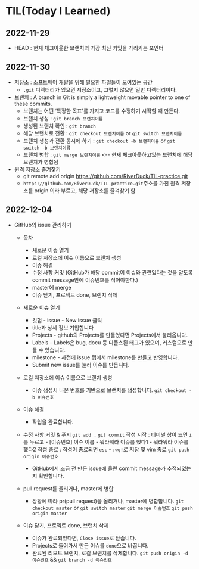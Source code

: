 # TIL(Today I Learned)
 
## 2022-11-29
- HEAD : 현재 체크아웃한 브랜치의 가장 최신 커밋을 가리키는 포인터

## 2022-11-30
- 저장소 : 소프트웨어 개발을 위해 필요한 파일들이 모여있는 공간
  - `.git` 디렉터리가 있으면 저장소이고, 그렇지 않으면 일반 디렉터리이다.
- 브랜치 : A branch in Git is simply a lightweight movable pointer to one of these commits.
  - 브랜치는 어떤 ‘특정한 목표’를 가지고 코드를 수정하기 시작할 때 만든다.
  - 브랜치 생성 : `git branch 브랜치이름`
  - 생성된 브랜치 확인 : `git branch`
  - 해당 브랜치로 전환 : `git checkout 브랜치이름` or `git switch 브랜치이름`
  - 브랜치 생성과 전환 동시에 하기 : `git checkout -b 브랜치이름` or `git switch -b 브랜치이름`
  - 브랜치 병합 : `git merge 브랜치이름` <-- 현재 체크아웃하고있는 브랜치에 해당 브랜치가 병합됨
- 원격 저장소 즐겨찾기
  - git remote add origin https://github.com/RiverDuck/TIL-practice.git
  - `https://github.com/RiverDuck/TIL-practice.git`주소를 가진 원격 저장소를 origin 이라 부르고, 해당 저장소를 즐겨찾기 함

## 2022-12-04
- GitHub의 issue 관리하기

  - 목차
    - 새로운 이슈 열기
    - 로컬 저장소에 이슈 이름으로 브랜치 생성
    - 이슈 해결
    - 수정 사항 커밋 (GitHub가 해당 commit이 이슈와 관련있다는 것을 알도록 commit message안에 이슈번호를 적어야한다.)
    - master에 merge
    - 이슈 닫기, 프로젝트 done, 브랜치 삭제
  
  - 새로운 이슈 열기
    - 깃헙 - issue - New issue 클릭
    - title과 상세 정보 기입합니다
    - Projects - github의 Projects를 만들었다면 Projects에서 불러옵니다.
    - Labels - Labels은 bug, docu 등 디폴스된 태그가 있으며, 커스텀으로 만들 수 있습니다.
    - milestone - 사전에 issue 탭에서 milestone를 만들고 반영합니다.
    - Submit new issue를 눌러 이슈를 만듭니다.
  
  - 로컬 저장소에 이슈 이름으로 브랜치 생성
    - 이슈 생성시 나온 번호를 기반으로 브랜치를 생성합니다.
    `git checkout -b 이슈번호`
  
  - 이슈 해결
    - 작업을 완료합니다.
  
  - 수정 사항 커밋 & 푸시
    `git add .`
    `git commit`
    작성 시작 : 터미널 창이 뜨면 `i`를 누르고 - [이슈번호] 이슈 이름 - 뭐라뭐라 이슈를 했다1 - 뭐라뭐라 이슈를 했다2
    작성 종료 : 작성이 종료되면 `esc` - `:wq!`로 저장 및 vim 종료
    `git push origin 이슈번호`
  
    - GitHub에서 조금 전 만든 issue에 올린 commit message가 추적되었는지 확인합니다.
  
  - pull request를 올리거나, master에 병합
    - 상황에 따라 pr(pull request)을 올리거나, master에 병합합니다.
    `git checkout master` or `git switch master`
    `git merge 이슈번호`
    `git push origin master`

  - 이슈 닫기, 프로젝트 done, 브랜치 삭제
    - 이슈가 완료되었다면, `Close issue`로 닫습니다.
    - Projects로 들어가서 만든 이슈를 `done`으로 바꿉니다.
    - 완료된 리모트 브랜치, 로컬 브랜치를 삭제합니다.
    `git push origin -d 이슈번호` && `git branch -d 이슈번호`